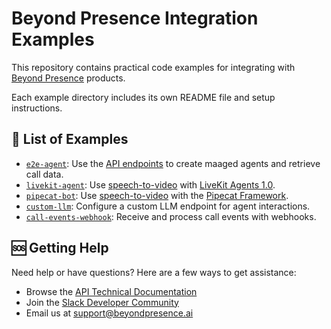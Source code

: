# Beyond Presence Integration Examples

This repository contains practical code examples for integrating with [Beyond Presence](https://www.beyondpresence.ai) products.

Each example directory includes its own README file and setup instructions.

## 🚀 List of Examples

- [`e2e-agent`](e2e-agent): Use the [API endpoints](https://docs.bey.dev/api-reference) to create maaged agents and retrieve call data.
- [`livekit-agent`](livekit-agent): Use [speech-to-video](https://docs.bey.dev/integrations/speech-to-video) with [LiveKit Agents 1.0](https://docs.livekit.io/agents).
- [`pipecat-bot`](pipecat-bot): Use [speech-to-video](https://docs.bey.dev/integrations/speech-to-video) with the [Pipecat Framework](https://docs.pipecat.ai).
- [`custom-llm`](custom-llm): Configure a custom LLM endpoint for agent interactions.
- [`call-events-webhook`](call-events-webhook): Receive and process call events with webhooks.

## 🆘 Getting Help

Need help or have questions? Here are a few ways to get assistance:

- Browse the [API Technical Documentation](https://docs.bey.dev)
- Join the [Slack Developer Community](https://bey.dev/community)
- Email us at <support@beyondpresence.ai>
